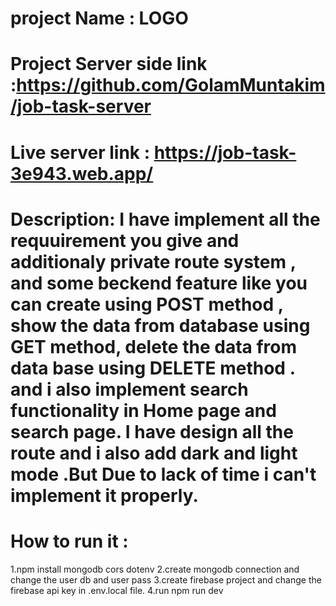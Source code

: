 # project Name : LOGO

# Project Server side link :https://github.com/GolamMuntakim/job-task-server

# Live server link : https://job-task-3e943.web.app/

# Description: I have implement all the requuirement you give and additionaly private route system , and some beckend feature like you can create using POST method , show the data from database using GET method, delete the data from data base using DELETE method . and i also implement search functionality in Home page and search page. I have design all the route and i also add dark and light mode .But Due to lack of time i can't implement it properly.

# How to run it : 
1.npm install mongodb cors dotenv 
2.create mongodb connection and change the user db and user pass 
3.create firebase project and change the firebase api key in .env.local file.
4.run npm run dev